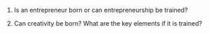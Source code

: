 1. Is an entrepreneur born or can entrepreneurship be trained?

 

2. Can creativity be born? What are the key elements if it is trained?
